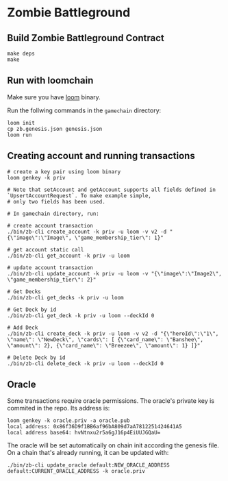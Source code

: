 # Zombie Battleground

## Build Zombie Battleground Contract

```
make deps
make
```

## Run with loomchain

Make sure you have [loom](github.com/loomnetwork/loomchain) binary.

Run the follwing commands in the `gamechain` directory:
```
loom init
cp zb.genesis.json genesis.json
loom run
```

## Creating account and running transactions

```
# create a key pair using loom binary
loom genkey -k priv

# Note that setAccount and getAccount supports all fields defined in `UpsertAccountRequest`. To make example simple,
# only two fields has been used.

# In gamechain directory, run:

# create account transaction
./bin/zb-cli create_account -k priv -u loom -v v2 -d "{\"image\":\"Image\", \"game_membership_tier\": 1}"

# get account static call
./bin/zb-cli get_account -k priv -u loom

# update account transaction
./bin/zb-cli update_account -k priv -u loom -v "{\"image\":\"Image2\", \"game_membership_tier\": 2}"

# Get Decks
./bin/zb-cli get_decks -k priv -u loom

# Get Deck by id
./bin/zb-cli get_deck -k priv -u loom --deckId 0

# Add Deck
./bin/zb-cli create_deck -k priv -u loom -v v2 -d "{\"heroId\":\"1\", \"name\": \"NewDeck\", \"cards\": [ {\"card_name\": \"Banshee\", \"amount\": 2}, {\"card_name\": \"Breezee\", \"amount\": 1} ]}"

# Delete Deck by id
./bin/zb-cli delete_deck -k priv -u loom --deckId 0
```

## Oracle

Some transactions require oracle permissions. The oracle's private key is commited in the repo. Its address is:

```
loom genkey -k oracle.priv -a oracle.pub
local address: 0x86f36D9f1BB6af96bA809d7aA7812251424641A5
local address base64: hvNtnxu2r5a6gJ16p4EiUUJGQaU=
```

The oracle will be set automatically on chain init according the genesis file. On a chain that's already running, it can be updated with:

```
./bin/zb-cli update_oracle default:NEW_ORACLE_ADDRESS default:CURRENT_ORACLE_ADDRESS -k oracle.priv
```
